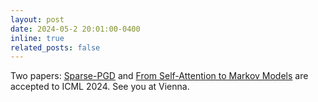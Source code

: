 ```yaml
---
layout: post
date: 2024-05-2 20:01:00-0400
inline: true
related_posts: false
---
```


Two papers: [Sparse-PGD](https://arxiv.org/abs/2405.05075) and [From Self-Attention to Markov Models](https://arxiv.org/abs/2402.13512) are accepted to ICML 2024. See you at Vienna.
